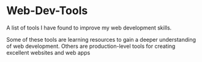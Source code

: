 # Web-Dev-Tools
A list of tools I have found to improve my web development skills. 

Some of these tools are learning resources to gain a deeper understanding of web development. Others are production-level tools for creating excellent websites and web apps
